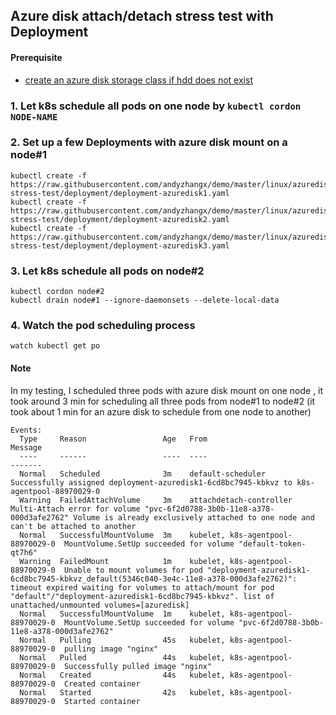 ## Azure disk attach/detach stress test with Deployment
#### Prerequisite
 - [create an azure disk storage class if hdd does not exist](https://github.com/andyzhangx/demo/tree/master/linux/azuredisk#1-create-an-azure-disk-storage-class-if-hdd-does-not-exist)

### 1. Let k8s schedule all pods on one node by `kubectl cordon NODE-NAME`

### 2. Set up a few Deployments with azure disk mount on a node#1
```
kubectl create -f https://raw.githubusercontent.com/andyzhangx/demo/master/linux/azuredisk/attach-stress-test/deployment/deployment-azuredisk1.yaml
kubectl create -f https://raw.githubusercontent.com/andyzhangx/demo/master/linux/azuredisk/attach-stress-test/deployment/deployment-azuredisk2.yaml
kubectl create -f https://raw.githubusercontent.com/andyzhangx/demo/master/linux/azuredisk/attach-stress-test/deployment/deployment-azuredisk3.yaml
```

### 3. Let k8s schedule all pods on node#2
```
kubectl cordon node#2
kubectl drain node#1 --ignore-daemonsets --delete-local-data
```

### 4. Watch the pod scheduling process
```
watch kubectl get po
```

#### Note
In my testing, I scheduled three pods with azure disk mount on one node , it took around 3 min for scheduling all three pods from node#1 to node#2 (it took about 1 min for an azure disk to schedule from one node to another)
```
Events:
  Type     Reason                 Age   From                               Message
  ----     ------                 ----  ----                               -------
  Normal   Scheduled              3m    default-scheduler                  Successfully assigned deployment-azuredisk1-6cd8bc7945-kbkvz to k8s-agentpool-88970029-0
  Warning  FailedAttachVolume     3m    attachdetach-controller            Multi-Attach error for volume "pvc-6f2d0788-3b0b-11e8-a378-000d3afe2762" Volume is already exclusively attached to one node and can't be attached to another
  Normal   SuccessfulMountVolume  3m    kubelet, k8s-agentpool-88970029-0  MountVolume.SetUp succeeded for volume "default-token-qt7h6"
  Warning  FailedMount            1m    kubelet, k8s-agentpool-88970029-0  Unable to mount volumes for pod "deployment-azuredisk1-6cd8bc7945-kbkvz_default(5346c040-3e4c-11e8-a378-000d3afe2762)": timeout expired waiting for volumes to attach/mount for pod "default"/"deployment-azuredisk1-6cd8bc7945-kbkvz". list of unattached/unmounted volumes=[azuredisk]
  Normal   SuccessfulMountVolume  1m    kubelet, k8s-agentpool-88970029-0  MountVolume.SetUp succeeded for volume "pvc-6f2d0788-3b0b-11e8-a378-000d3afe2762"
  Normal   Pulling                45s   kubelet, k8s-agentpool-88970029-0  pulling image "nginx"
  Normal   Pulled                 44s   kubelet, k8s-agentpool-88970029-0  Successfully pulled image "nginx"
  Normal   Created                44s   kubelet, k8s-agentpool-88970029-0  Created container
  Normal   Started                42s   kubelet, k8s-agentpool-88970029-0  Started container
```

